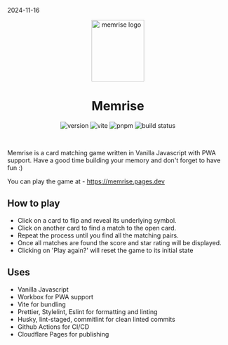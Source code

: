 2024-11-16


<div align="center">
  <a href="https://memrise.pages.dev/">
    <img width="120" height="140" hspace="10" src="https://memrise.pages.dev/logo.svg" alt="memrise logo" />
  </a>
  <h1>Memrise</h1>
  <img src="https://img.shields.io/github/package-json/v/fatehak/memrise" alt="version" />
  <img src="https://img.shields.io/github/package-json/dependency-version/fatehak/memrise/dev/vite" alt="vite" />
  <img src="https://img.shields.io/badge/pnpm-latest-yellow" alt="pnpm" />
  <img src="https://img.shields.io/github/actions/workflow/status/fatehak/memrise/lint_build_publish.yaml?branch=main" alt="build status" />
</div>

<p>&nbsp;</p>

Memrise is a card matching game written in Vanilla Javascript with PWA support. Have a good time building your memory and don't forget to have fun :)

You can play the game at - https://memrise.pages.dev

## How to play

- Click on a card to flip and reveal its underlying symbol.
- Click on another card to find a match to the open card.
- Repeat the process until you find all the matching pairs.
- Once all matches are found the score and star rating will be displayed.
- Clicking on 'Play again?' will reset the game to its initial state

## Uses

- Vanilla Javascript
- Workbox for PWA support
- Vite for bundling
- Prettier, Stylelint, Eslint for formatting and linting
- Husky, lint-staged, commitlint for clean linted commits
- Github Actions for CI/CD
- Cloudflare Pages for publishing

